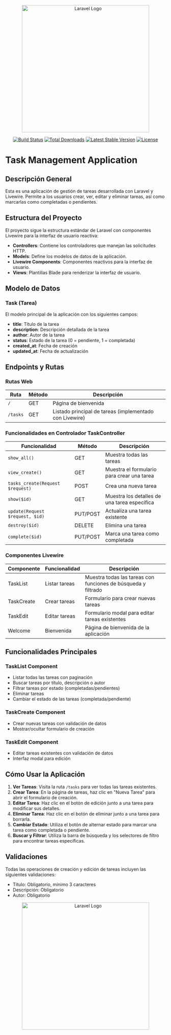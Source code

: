 <p align="center"><a href="https://laravel.com" target="_blank"><img src="https://raw.githubusercontent.com/laravel/art/master/logo-lockup/5%20SVG/2%20CMYK/1%20Full%20Color/laravel-logolockup-cmyk-red.svg" width="400" alt="Laravel Logo"></a></p>

<p align="center">
<a href="https://github.com/laravel/framework/actions"><img src="https://github.com/laravel/framework/workflows/tests/badge.svg" alt="Build Status"></a>
<a href="https://packagist.org/packages/laravel/framework"><img src="https://img.shields.io/packagist/dt/laravel/framework" alt="Total Downloads"></a>
<a href="https://packagist.org/packages/laravel/framework"><img src="https://img.shields.io/packagist/v/laravel/framework" alt="Latest Stable Version"></a>
<a href="https://packagist.org/packages/laravel/framework"><img src="https://img.shields.io/packagist/l/laravel/framework" alt="License"></a>
</p>

# Task Management Application

## Descripción General

Esta es una aplicación de gestión de tareas desarrollada con Laravel y Livewire. Permite a los usuarios crear, ver, editar y eliminar tareas, así como marcarlas como completadas o pendientes.

## Estructura del Proyecto

El proyecto sigue la estructura estándar de Laravel con componentes Livewire para la interfaz de usuario reactiva:

- **Controllers**: Contiene los controladores que manejan las solicitudes HTTP.
- **Models**: Define los modelos de datos de la aplicación.
- **Livewire Components**: Componentes reactivos para la interfaz de usuario.
- **Views**: Plantillas Blade para renderizar la interfaz de usuario.

## Modelo de Datos

### Task (Tarea)

El modelo principal de la aplicación con los siguientes campos:

- **title**: Título de la tarea
- **description**: Descripción detallada de la tarea
- **author**: Autor de la tarea
- **status**: Estado de la tarea (0 = pendiente, 1 = completada)
- **created_at**: Fecha de creación
- **updated_at**: Fecha de actualización

## Endpoints y Rutas

### Rutas Web

| Ruta     | Método | Descripción                                             |
| -------- | ------ | ------------------------------------------------------- |
| `/`      | GET    | Página de bienvenida                                    |
| `/tasks` | GET    | Listado principal de tareas (implementado con Livewire) |

### Funcionalidades en Controlador TaskController

| Funcionalidad                    | Método   | Descripción                                  |
| -------------------------------- | -------- | -------------------------------------------- |
| `show_all()`                     | GET      | Muestra todas las tareas                     |
| `view_create()`                  | GET      | Muestra el formulario para crear una tarea   |
| `tasks_create(Request $request)` | POST     | Crea una nueva tarea                         |
| `show($id)`                      | GET      | Muestra los detalles de una tarea específica |
| `update(Request $request, $id)`  | PUT/POST | Actualiza una tarea existente                |
| `destroy($id)`                   | DELETE   | Elimina una tarea                            |
| `complete($id)`                  | PUT/POST | Marca una tarea como completada              |

### Componentes Livewire

| Componente | Funcionalidad | Descripción                                                   |
| ---------- | ------------- | ------------------------------------------------------------- |
| TaskList   | Listar tareas | Muestra todas las tareas con funciones de búsqueda y filtrado |
| TaskCreate | Crear tareas  | Formulario para crear nuevas tareas                           |
| TaskEdit   | Editar tareas | Formulario modal para editar tareas existentes                |
| Welcome    | Bienvenida    | Página de bienvenida de la aplicación                         |

## Funcionalidades Principales

### TaskList Component

- Listar todas las tareas con paginación
- Buscar tareas por título, descripción o autor
- Filtrar tareas por estado (completadas/pendientes)
- Eliminar tareas
- Cambiar el estado de las tareas (completada/pendiente)

### TaskCreate Component

- Crear nuevas tareas con validación de datos
- Mostrar/ocultar formulario de creación

### TaskEdit Component

- Editar tareas existentes con validación de datos
- Interfaz modal para edición

## Cómo Usar la Aplicación

1. **Ver Tareas**: Visita la ruta `/tasks` para ver todas las tareas existentes.
2. **Crear Tarea**: En la página de tareas, haz clic en "Nueva Tarea" para abrir el formulario de creación.
3. **Editar Tarea**: Haz clic en el botón de edición junto a una tarea para modificar sus detalles.
4. **Eliminar Tarea**: Haz clic en el botón de eliminar junto a una tarea para borrarla.
5. **Cambiar Estado**: Utiliza el botón de alternar estado para marcar una tarea como completada o pendiente.
6. **Buscar y Filtrar**: Utiliza la barra de búsqueda y los selectores de filtro para encontrar tareas específicas.

## Validaciones

Todas las operaciones de creación y edición de tareas incluyen las siguientes validaciones:

- Título: Obligatorio, mínimo 3 caracteres
- Descripción: Obligatorio
- Autor: Obligatorio

<p align="center"><a href="https://laravel.com" target="_blank"><img src="https://raw.githubusercontent.com/laravel/art/master/logo-lockup/5%20SVG/2%20CMYK/1%20Full%20Color/laravel-logolockup-cmyk-red.svg" width="400" alt="Laravel Logo"></a></p>

<p align="center">
